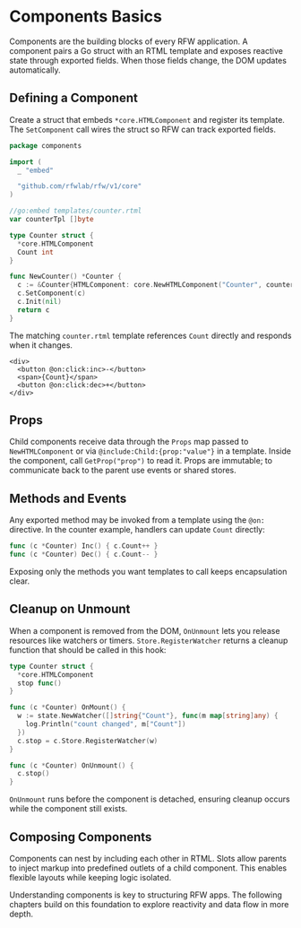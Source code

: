 # Components Basics

Components are the building blocks of every RFW application. A component pairs a Go struct with an RTML template and exposes reactive state through exported fields. When those fields change, the DOM updates automatically.

## Defining a Component

Create a struct that embeds `*core.HTMLComponent` and register its template. The `SetComponent` call wires the struct so RFW can track exported fields.

```go
package components

import (
  _ "embed"

  "github.com/rfwlab/rfw/v1/core"
)

//go:embed templates/counter.rtml
var counterTpl []byte

type Counter struct {
  *core.HTMLComponent
  Count int
}

func NewCounter() *Counter {
  c := &Counter{HTMLComponent: core.NewHTMLComponent("Counter", counterTpl, nil)}
  c.SetComponent(c)
  c.Init(nil)
  return c
}
```

The matching `counter.rtml` template references `Count` directly and responds when it changes.

```rtml
<div>
  <button @on:click:inc>-</button>
  <span>{Count}</span>
  <button @on:click:dec>+</button>
</div>
```

## Props

Child components receive data through the `Props` map passed to `NewHTMLComponent` or via `@include:Child:{prop:"value"}` in a template. Inside the component, call `GetProp("prop")` to read it. Props are immutable; to communicate back to the parent use events or shared stores.

## Methods and Events

Any exported method may be invoked from a template using the `@on:` directive. In the counter example, handlers can update `Count` directly:

```go
func (c *Counter) Inc() { c.Count++ }
func (c *Counter) Dec() { c.Count-- }
```

Exposing only the methods you want templates to call keeps encapsulation clear.

## Cleanup on Unmount

When a component is removed from the DOM, `OnUnmount` lets you release resources like watchers or timers. `Store.RegisterWatcher` returns a cleanup function that should be called in this hook:

```go
type Counter struct {
  *core.HTMLComponent
  stop func()
}

func (c *Counter) OnMount() {
  w := state.NewWatcher([]string{"Count"}, func(m map[string]any) {
    log.Println("count changed", m["Count"])
  })
  c.stop = c.Store.RegisterWatcher(w)
}

func (c *Counter) OnUnmount() {
  c.stop()
}
```

`OnUnmount` runs before the component is detached, ensuring cleanup occurs while the component still exists.

## Composing Components

Components can nest by including each other in RTML. Slots allow parents to inject markup into predefined outlets of a child component. This enables flexible layouts while keeping logic isolated.

Understanding components is key to structuring RFW apps. The following chapters build on this foundation to explore reactivity and data flow in more depth.
